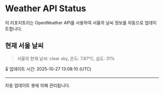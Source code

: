 
# Weather API Status

이 리포지토리는 OpenWeather API를 사용하여 서울의 날씨 정보를 자동으로 업데이트합니다.

## 현재 서울 날씨
> 서울의 현재 날씨: clear sky, 온도: 7.87°C, 습도: 31%

⏳ 업데이트 시간: 2025-10-27 13:08:10 (UTC)

---
자동 업데이트 봇에 의해 관리됩니다.
